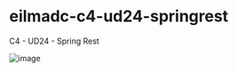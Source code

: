 # eilmadc-c4-ud24-springrest
 C4 - UD24 - Spring Rest
 
![image](https://user-images.githubusercontent.com/57563030/232759546-43304895-99e5-4b50-814b-9f8dfe83331f.png)
